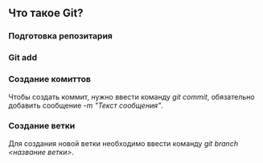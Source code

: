 ## Что такое Git?

### Подготовка репозитария

### Git add

### Создание комиттов

Чтобы создать коммит, нужно ввести команду *git commit*, обязательно добавить сообщение *-m "Текст сообщения"*.

### Создание ветки

Для создания новой ветки необходимо ввести команду *git branch <название ветки>*.